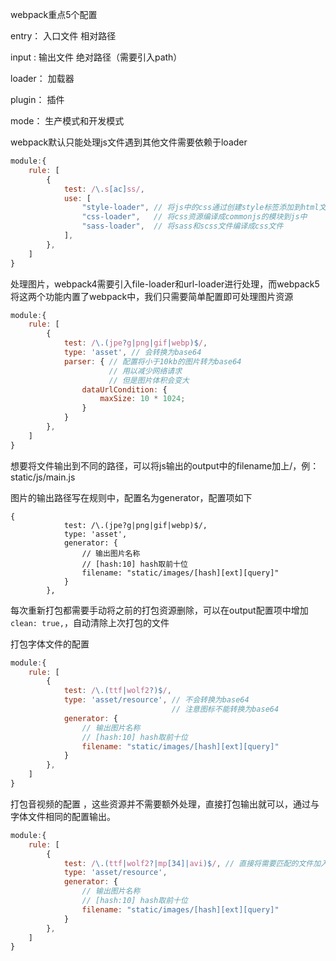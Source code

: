 webpack重点5个配置

entry： 入口文件  相对路径

input : 输出文件   绝对路径（需要引入path）

loader： 加载器

plugin： 插件

mode： 生产模式和开发模式



webpack默认只能处理js文件遇到其他文件需要依赖于loader



```javascript
module:{
	rule: [
		{
			test: /\.s[ac]ss/,
			use: [
				"style-loader", // 将js中的css通过创建style标签添加到html文件中生效
				"css-loader",	// 将css资源编译成commonjs的模块到js中
				"sass-loader",  // 将sass和scss文件编译成css文件
			],
		},
	]
}
```

处理图片，webpack4需要引入file-loader和url-loader进行处理，而webpack5将这两个功能内置了webpack中，我们只需要简单配置即可处理图片资源

```javascript
module:{
	rule: [
		{
			test: /\.(jpe?g|png|gif|webp)$/,
			type: 'asset', // 会转换为base64
            parser: { // 配置将小于10kb的图片转为base64
                      // 用以减少网络请求
                	  // 但是图片体积会变大
                dataUrlCondition: {
                    maxSize: 10 * 1024;
                }
            }
		},
	]
}
```



想要将文件输出到不同的路径，可以将js输出的output中的filename加上/，例：static/js/main.js

图片的输出路径写在规则中，配置名为generator，配置项如下

```
{
			test: /\.(jpe?g|png|gif|webp)$/,
			type: 'asset',
            generator: {
            	// 输出图片名称
            	// [hash:10] hash取前十位
            	filename: "static/images/[hash][ext][query]"
            }
		},
```



每次重新打包都需要手动将之前的打包资源删除，可以在output配置项中增加`clean: true,`，自动清除上次打包的文件



打包字体文件的配置

```javascript
module:{
	rule: [
		{
			test: /\.(ttf|wolf2?)$/,
			type: 'asset/resource', // 不会转换为base64
            						// 注意图标不能转换为base64
            generator: {
            	// 输出图片名称
            	// [hash:10] hash取前十位
            	filename: "static/images/[hash][ext][query]"
            }
		},
	]
}
```



打包音视频的配置  ，这些资源并不需要额外处理，直接打包输出就可以，通过与字体文件相同的配置输出。

```javascript
module:{
	rule: [
		{
			test: /\.(ttf|wolf2?|mp[34]|avi)$/, // 直接将需要匹配的文件加入正则规则中
			type: 'asset/resource', 
            generator: {
            	// 输出图片名称
            	// [hash:10] hash取前十位
            	filename: "static/images/[hash][ext][query]"
            }
		},
	]
}
```

